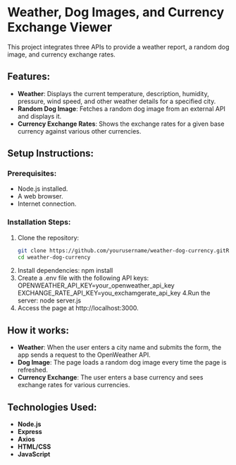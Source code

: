 # Weather, Dog Images, and Currency Exchange Viewer

This project integrates three APIs to provide a weather report, a random dog image, and currency exchange rates.

## Features:
- **Weather**: Displays the current temperature, description, humidity, pressure, wind speed, and other weather details for a specified city.
- **Random Dog Image**: Fetches a random dog image from an external API and displays it.
- **Currency Exchange Rates**: Shows the exchange rates for a given base currency against various other currencies.

## Setup Instructions:

### Prerequisites:
- Node.js installed.
- A web browser.
- Internet connection.

### Installation Steps:
1. Clone the repository:
   ```bash
   git clone https://github.com/yourusername/weather-dog-currency.gitRun the server:
   cd weather-dog-currency
2. Install dependencies:
   npm install
3. Create a .env file with the following API keys:
   OPENWEATHER_API_KEY=your_openweather_api_key
   EXCHANGE_RATE_API_KEY=you_exchamgerate_api_key
4.Run the server:
  node server.js
5. Access the page at http://localhost:3000.
   
## How it works:
- **Weather**: When the user enters a city name and submits the form, the app sends a request to the OpenWeather API.
- **Dog Image**: The page loads a random dog image every time the page is refreshed.
- **Currency Exchange**: The user enters a base currency and sees exchange rates for various currencies.

## Technologies Used:
- **Node.js**
- **Express**
- **Axios**
- **HTML/CSS**
- **JavaScript**

